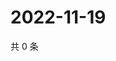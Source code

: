 # 2022-11-19

共 0 条

<!-- BEGIN WEIBO -->
<!-- 最后更新时间 Sat Nov 19 2022 21:16:33 GMT+0800 (China Standard Time) -->

<!-- END WEIBO -->
